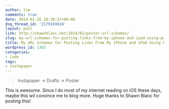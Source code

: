 ```yaml
---
author: tim
comments: true
date: 2014-01-26 20:39:57+00:00
dsq_thread_id: '2179169810'
layout: post
link: http://shawnblanc.net/2014/01/poster-url-schemes/
slug: my-url-schemes-for-posting-links-from-my-iphone-and-ipad-using-poster
title: My URL Schemes for Posting Links From My iPhone and iPad Using Poster
wordpress_id: 1393
categories:
- Code
tags:
- instapaper
---
```


> Instapaper → Drafts → Poster

This is awesome. Since I do most of my internet reading on iOS these days,
maybe this wil convince me to blog more. Huge thanks to Shawn Blanc for
posting this!